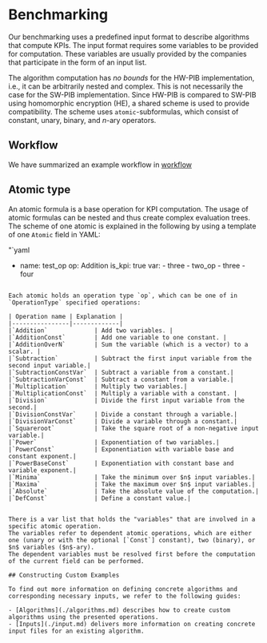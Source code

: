 # Benchmarking

Our benchmarking uses a predefined input format to describe algorithms that compute KPIs.
The input format requires some variables to be provided for computation.
These variables are usually provided by the companies that participate in the form of an input list.

The algorithm computation has *no bounds* for the HW-PIB implementation, i.e., it can be arbitrarily nested and complex.
This is not necessarily the case for the SW-PIB implementation.
Since HW-PIB is compared to SW-PIB using homomorphic encryption (HE), a shared scheme is used to provide compatibility.
The scheme uses `atomic`-subformulas, which consist of constant, unary, binary, and $n$-ary operators. 

## Workflow

We have summarized an example workflow in [workflow](./workflow)

## Atomic type

An atomic formula is a base operation for KPI computation.
The usage of atomic formulas can be nested and thus create complex evaluation trees. 
The scheme of one atomic is explained in the following by using a template of one `Atomic` field in YAML:

"`yaml
- name: test_op
    op: Addition
    is_kpi: true
    var:
        - three
        - two_op
        - three
        - four
```

Each atomic holds an operation type `op`, which can be one of in `OperationType` specified operations:

| Operation name | Explanation |
|----------------|-------------|
|`Addition`             | Add two variables. |
|`AdditionConst`        | Add one variable to one constant. |
|`AdditionOverN`        | Sum the variable (which is a vector) to a scalar. |
|`Subtraction`          | Subtract the first input variable from the second input variable.|
|`SubtractionConstVar`  | Subtract a variable from a constant.|
|`SubtractionVarConst`  | Subtract a constant from a variable.|
|`Multiplication`       | Multiply two variables.|
|`MultiplicationConst`  | Multiply a variable with a constant. |
|`Division`             | Divide the first input variable from the second.|
|`DivisionConstVar`     | Divide a constant through a variable.|
|`DivisionVarConst`     | Divide a variable through a constant.|
|`Squareroot`           | Take the square root of a non-negative input variable.| 
|`Power`                | Exponentiation of two variables.|
|`PowerConst`           | Exponentiation with variable base and constant exponent.|
|`PowerBaseConst`       | Exponentiation with constant base and variable exponent.|
|`Minima`               | Take the minimum over $n$ input variables.|
|`Maxima`               | Take the maximum over $n$ input variables.|
|`Absolute`             | Take the absolute value of the computation.|
|`DefConst`             | Define a constant value.|


There is a var list that holds the "variables" that are involved in a specific atomic operation. 
The variables refer to dependent atomic operations, which are either one (unary or with the optional [`Const`] constant), two (binary), or $n$ variables ($n$-ary).
The dependent variables must be resolved first before the computation of the current field can be performed.

## Constructing Custom Examples

To find out more information on defining concrete algorithms and corresponding necessary inputs, we refer to the following guides:

- [Algorithms](./algorithms.md) describes how to create custom algorithms using the presented operations.
- [Inputs](./input.md) delivers more information on creating concrete input files for an existing algorithm.
